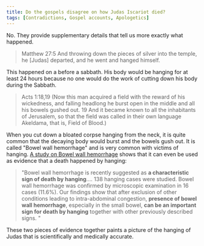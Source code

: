 ```yaml
---
title: Do the gospels disagree on how Judas Iscariot died?
tags: [Contradictions, Gospel accounts, Apologetics]
---
```


No. They provide supplementary details that tell us more exactly what happened.

> Matthew 27:5 And throwing down the pieces of silver into the temple, he [Judas] departed, and he went and hanged himself.

This happened on a before a sabbath. His body would be hanging for at least 24 hours because no one would do the work of cutting down his body during the Sabbath.

> Acts 1:18,19 (Now this man acquired a field with the reward of his wickedness, and falling headlong he burst open in the middle and all his bowels gushed out. 19 And it became known to all the inhabitants of Jerusalem, so that the field was called in their own language Akeldama, that is, Field of Blood.)

When you cut down a bloated corpse hanging from the neck, it is quite common that the decaying body would burst and the bowels gush out. It is called "Bowel wall hemorrhage" and is very common with victims of hanging. [A study on Bowel wall hemorrhage](https://pubmed.ncbi.nlm.nih.gov/24365687/) shows that it can even be used as evidence that a death happened by hanging:

> "Bowel wall hemorrhage is recently suggested as **a characteristic sign of death by hanging**.... 138 hanging cases were studied. Bowel wall hemorrhage was confirmed by microscopic examination in 16 cases (11.6%). Our findings show that after exclusion of other conditions leading to intra-abdominal congestion, **presence of bowel wall hemorrhage**, especially in the small bowel, **can be an important sign for death by hanging** together with other previously described signs. "

These two pieces of evidence together paints a picture of the hanging of Judas that is scientifically and medically accurate.
